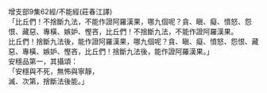 增支部9集62經/不能經(莊春江譯)  
「比丘們！不捨斷九法，不能作證阿羅漢果，哪九個呢？貪、瞋、癡、憤怒、怨恨、藏惡、專橫、嫉妒、慳吝，比丘們！不捨斷九法，不能作證阿羅漢果。  
比丘們！捨斷九法後，能作證阿羅漢果，哪九個呢？貪、瞋、癡、憤怒、怨恨、藏惡、專橫、嫉妒、慳吝，比丘們！捨斷九法後，能作證阿羅漢果。」  
安穩品第一，其攝頌：  
「安穩與不死，無怖與寧靜，  
滅、次第，捨斷法後能。」  
  
  
